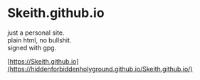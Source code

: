 # Skeith.github.io

just a personal site.  
plain html, no bullshit.  
signed with gpg.  

[https://Skeith.github.io](https://hiddenforbiddenholyground.github.io/Skeith.github.io/)
